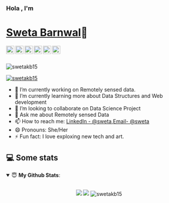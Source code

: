 ### Hola , I'm <br><h1>[Sweta Barnwal](https://www.linkedin.com/in/sweta-barnwal-607483196/)👋</h1>
<a href="https://twitter.com/SWETABARNWAL5?s=08">
  <img align="left" alt="Sweta's Twitter" width="22px" src="https://cdn.jsdelivr.net/npm/simple-icons@v3/icons/twitter.svg" />
</a>
<a href="https://www.linkedin.com/in/sweta-barnwal-607483196/">
  <img align="left" alt="Sweta's Linkdein" width="22px" src="https://cdn.jsdelivr.net/npm/simple-icons@v3/icons/linkedin.svg" />
</a>
<a href="https://github.com/sweta.akb15/">
  <img align="left" alt="Sweta's Github" width="22px" src="https://cdn.jsdelivr.net/npm/simple-icons@v3/icons/github.svg" />
</a>
<a href="https://www.instagram.com/barnwal3381/">
  <img align="left" alt="Sweta's Instagram" width="22px" src="https://cdn.jsdelivr.net/npm/simple-icons@v3/icons/instagram.svg" />
</a>
<a href="https://www.facebook.com/sweta.barnwal.969/">
  <img align="left" alt="Sweta's Facebook" width="22px" src="https://cdn.jsdelivr.net/npm/simple-icons@v3/icons/facebook.svg" />
</a>
<a href="https://sweta-akb15.medium.com">
  <img align="left" alt="Sweta's Mediun" width="22px" src="https://cdn.jsdelivr.net/npm/simple-icons@v3/icons/medium.svg" />
</a>

<br/>
<br/>
<p align="left"> <img src="https://komarev.com/ghpvc/?username=swetakb15&label=Profile%20views&color=0e75b6&style=flat" alt="swetakb15" /> </p>
<p align="left"> <a href="https://github.com/ryo-ma/github-profile-trophy"><img src="https://github-profile-trophy.vercel.app/?username=swetakb15" alt="swetakb15" /></a> </p>

- 🔭 I’m currently working on Remotely sensed data.
- 🌱 I’m currently learning more about Data Structures and Web development
- 👯 I’m looking to collaborate on Data Science Project
- 💬 Ask me about Remotely sensed Data
- 📫 How to reach me: [LinkedIn - @sweta](https://www.linkedin.com/in/sweta-barnwal-607483196/),[Email- @sweta](sweta.akb15@gmail.com)
- 😄 Pronouns: She/Her
- ⚡ Fun fact: I love exploxing new tech and art.

## 💻 Some stats

<details open>
 <summary> 😇 <b>My Github Stats</b>: </summary>
<br>
<p align = "center">
  <img src = "https://github-readme-stats.vercel.app/api?username=swetakb15&show_icons=true&theme=tokyonight&line_height=27">
  <img src = "https://github-readme-stats.vercel.app/api/top-langs/?username=swetakb15&hide=css,java,html&theme=tokyonight">
  <img align="center" src="https://github-readme-streak-stats.herokuapp.com/?user=swetakb15&" alt="swetakb15" />
</p>

</details>

